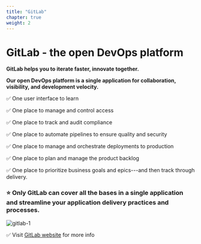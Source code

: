 ```yaml
---
title: "GitLab"
chapter: true
weight: 2
---
```


# GitLab - the open DevOps platform


**GitLab helps you to iterate faster, innovate together.**

**Our open DevOps platform is a single application for  collaboration, visibility, and development velocity.**


:white_check_mark: One user interface to learn

:white_check_mark: One place to manage and control access

:white_check_mark: One place to track and audit compliance

:white_check_mark: One place to automate pipelines to ensure quality and security

:white_check_mark: One place to manage and orchestrate deployments to production

:white_check_mark: One place to plan and manage the product backlog

:white_check_mark: One place to prioritize business goals and epics---and then track through delivery.


### :star: Only GitLab can cover all the bases in a single application and streamline your application delivery practices and processes.

![gitlab-1](/images/gitlab-1.png)

:white_check_mark: Visit [GitLab website](http://about.gitlab.com) for more info

